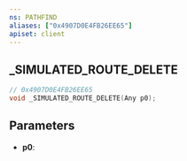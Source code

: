 ```yaml
---
ns: PATHFIND
aliases: ["0x4907D0E4FB26EE65"]
apiset: client
---
```

## _SIMULATED_ROUTE_DELETE

```c
// 0x4907D0E4FB26EE65
void _SIMULATED_ROUTE_DELETE(Any p0);
```


## Parameters
* **p0**:



